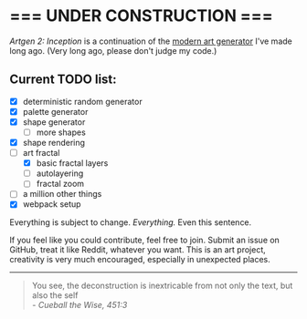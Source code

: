 # === UNDER CONSTRUCTION ===

_Artgen 2: Inception_ is a continuation of the [modern art generator](https://b3nsn0w.github.io/artgen/main.html) I've made long ago. (Very long ago, please don't judge my code.)

## Current TODO list:

- [x] deterministic random generator
- [x] palette generator
- [x] shape generator
  - [ ] more shapes
- [x] shape rendering
- [ ] art fractal
  - [x] basic fractal layers
  - [ ] autolayering
  - [ ] fractal zoom
- [ ] a million other things
- [x] webpack setup

Everything is subject to change. _Everything._ Even this sentence.

If you feel like you could contribute, feel free to join. Submit an issue on GitHub, treat it like Reddit, whatever you want. This is an art project, creativity is very much encouraged, especially in unexpected places.

---

> You see, the deconstruction is inextricable from not only the text, but also the self  
> \- _Cueball the Wise, 451:3_
